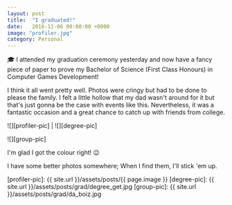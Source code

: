 ```yaml
---
layout: post
title:  "I graduated!"
date:   2016-11-06 00:00:00 +0000
image: "profiler.jpg"
category: Personal
---
```

:mortar_board: I attended my graduation ceremony yesterday and now have a fancy piece of paper to prove my Bachelor of Science (First Class Honours) in Computer Games Development!<!-- excerpt -->

I think it all went pretty well. Photos were cringy but had to be done to please the family. I felt a little hollow that my dad wasn't around for it but that's just gonna be the case with events like this. Nevertheless, it was a fantastic occasion and a great chance to catch up with friends from college.

![][profiler-pic] | ![][degree-pic]

![][group-pic]

I'm glad I got the colour right! :wink:

I have some better photos somewhere; When I find them, I'll stick 'em up.

[profiler-pic]: {{ site.url }}/assets/posts/{{ page.image }}
[degree-pic]: {{ site.url }}/assets/posts/grad/degree_get.jpg
[group-pic]: {{ site.url }}/assets/posts/grad/da_boiz.jpg
